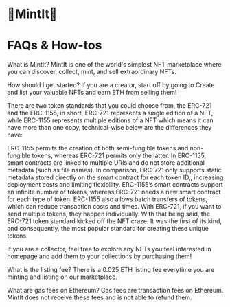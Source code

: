 # :rocket:MintIt:stars:

# FAQs & How-tos

What is MintIt?
MintIt is one of the world's simplest NFT marketplace where you can discover, collect, mint, and sell extraordinary NFTs.

How should I get started?
If you are a creator, start off by going to Create and list your valuable NFTs and earn ETH from selling them!

There are two token standards that you could choose from, the ERC-721 and the ERC-1155, in short, ERC-721 represents a single edition of a NFT, while ERC-1155 represents multiple editions of a NFT which means it can have more than one copy, technical-wise below are the differences they have:

ERC-1155 permits the creation of both semi-fungible tokens and non-fungible tokens, whereas ERC-721 permits only the latter.
In ERC-1155, smart contracts are linked to multiple URIs and do not store additional metadata (such as file names). In comparison, ERC-721 only supports static metadata stored directly on the smart contract for each token ID,, increasing deployment costs and limiting flexibility.
ERC-1155’s smart contracts support an infinite number of tokens, whereas ERC-721 needs a new smart contract for each type of token.
ERC-1155 also allows batch transfers of tokens, which can reduce transaction costs and times. With ERC-721, if you want to send multiple tokens, they happen individually.
With that being said, the ERC-721 token standard kicked off the NFT craze. It was the first of its kind, and consequently, the most popular standard for creating these unique tokens.

If you are a collector, feel free to explore any NFTs you feel interested in homepage and add them to your collections by purchasing them!

What is the listing fee?
There is a 0.025 ETH listing fee everytime you are minting and listing on our marketplace.

What are gas fees on Ethereum?
Gas fees are transaction fees on Ethereum. MintIt does not receive these fees and is not able to refund them.
